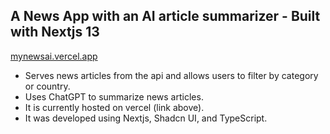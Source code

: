 ## A News App with an AI article summarizer - Built with Nextjs 13

[mynewsai.vercel.app](https://mynewsai.vercel.app/)

- Serves news articles from the api and allows users to filter by category or country.
- Uses ChatGPT to summarize news articles.
- It is currently hosted on vercel (link above).
- It was developed using Nextjs, Shadcn UI, and TypeScript.
